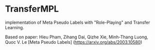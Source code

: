 # TransferMPL
implementation of Meta Pseudo Labels with "Role-Playing" and Transfer Learning.

Based on paper:
Hieu Pham, Zihang Dai, Qizhe Xie, Minh-Thang Luong, Quoc V. Le [Meta Pseudo Labels]
(https://arxiv.org/abs/2003.10580)
